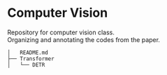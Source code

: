 # Computer Vision
Repository for computer vision class.<br>
Organizing and annotating the codes from the paper.

```
│   README.md
├── Transformer
│   └── DETR
```
